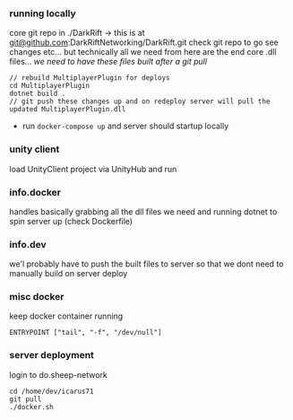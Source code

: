 ### running locally
core git repo in ./DarkRift -> this is at git@github.com:DarkRiftNetworking/DarkRift.git
check git repo to go see changes etc... but technically all we need from here are the end core .dll files...
*we need to have these files built after a git pull*
```
// rebuild MultiplayerPlugin for deploys
cd MultiplayerPlugin
dotnet build .
// git push these changes up and on redeploy server will pull the updated MultiplayerPlugin.dll
```
- run `docker-compose up` and server should startup locally

### unity client
load UnityClient project via UnityHub and run

### info.docker
handles basically grabbing all the dll files we need and running dotnet to spin server up
(check Dockerfile)

### info.dev
we'l probably have to push the built files to server so that we dont need to
manually build on server deploy

### misc docker
keep docker container running
```
ENTRYPOINT ["tail", "-f", "/dev/null"]
```

### server deployment
login to do.sheep-network
```
cd /home/dev/icarus71
git pull
./docker.sh
```